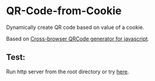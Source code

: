 # QR-Code-from-Cookie
Dynamically create QR code based on value of a cookie.

Based on [Cross-browser QRCode generator for javascript](https://davidshimjs.github.io/qrcodejs/).

## Test:
Run http server from the root directory or try [here](https://nikilp.github.io/QR-Code-from-Cookie/).

